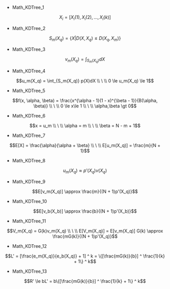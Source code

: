 - Math_KDTree_1
```math
X_i = [X_i(1), X_i(2), ... , X_i(k)]
```
- Math_KDTree_2
```math
S_m(X_q) = \{ X|D(X, X_q) \le D(X_q, X_m) \}
```

- Math_KDTree_3
```math
v_m(X_q) = \int_{S_m(X_q)} dX
```

- Math_KDTree_4
```math
u_m(X_q) = \int_{S_m(X_q)} p(X)dX
\\
\
\\
0 \le u_m(X_q) \le 1
```

- Math_KDTree_5
```math
f(x, \alpha, \beta) = \frac{x^{\alpha - 1}(1 - x)^{\beta - 1}}{B(\alpha, \beta)} 
\\
\
\\
0 \le x\le 1 
\\
\
\\
\alpha,\beta \gt 0
```

- Math_KDTree_6
```math
x = u_m
\\
\
\\
\alpha = m
\\
\
\\
\beta = N - m + 1
```

- Math_KDTree_7
```math
E[X] = \frac{\alpha}{\alpha + \beta}
\\
\
\\
E[u_m(X_q)] = \frac{m}{N + 1}
```

- Math_KDTree_8
```math
u_m(X_q) \approx  p'(X_q)v(X_q)
```

- Math_KDTree_9
```math
E[v_m(X_q)] \approx \frac{m}{(N + 1)p'(X_q)}
```

- Math_KDTree_10
```math
E[v_b(X_b)] \approx \frac{b}{(N + 1)p'(X_b)}
```

- Math_KDTree_11
```math
V_m(X_q) = G(k)v_m(X_q)
\\
\
\\
E[V_m(X_q)] = E[v_m(X_q)] G(k) \approx \frac{mG(k)}{(N + 1)p'(X_q)}
```

- Math_KDTree_12
```math
L' = [\frac{e_m(X_q)}{e_b(X_q)} + 1] ^ k = \{[\frac{mG(k)}{b}] ^ \frac{1}{k} + 1\} ^ k
```

- Math_KDTree_13
```math
R' \le bL' = b\{[\frac{mG(k)}{b}] ^ \frac{1}{k} + 1\} ^ k
```